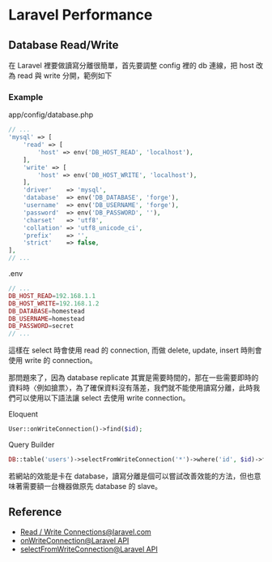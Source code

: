 # Laravel Performance

## Database Read/Write

在 Laravel 裡要做讀寫分離很簡單，首先要調整 config 裡的 db 連線，把 host 改為 read 與 write 分開，範例如下

### Example

app/config/database.php

```php
// ...
'mysql' => [
    'read' => [
        'host' => env('DB_HOST_READ', 'localhost'),
    ],
    'write' => [
        'host' => env('DB_HOST_WRITE', 'localhost'),
    ],
    'driver'    => 'mysql',
    'database'  => env('DB_DATABASE', 'forge'),
    'username'  => env('DB_USERNAME', 'forge'),
    'password'  => env('DB_PASSWORD', ''),
    'charset'   => 'utf8',
    'collation' => 'utf8_unicode_ci',
    'prefix'    => '',
    'strict'    => false,
],
// ...
```

.env

```php
// ...
DB_HOST_READ=192.168.1.1
DB_HOST_WRITE=192.168.1.2
DB_DATABASE=homestead
DB_USERNAME=homestead
DB_PASSWORD=secret
// ...
```

這樣在 select 時會使用 read 的 connection, 而做 delete, update, insert 時則會使用 write 的 connection。

那問題來了，因為 database replicate 其實是需要時間的，那在一些需要即時的資料時〈例如搶票〉，為了確保資料沒有落差，我們就不能使用讀寫分離，此時我們可以使用以下語法讓 select 去使用 write connection。

Eloquent

```php
User::onWriteConnection()->find($id);
```

Query Builder

```php
DB::table('users')->selectFromWriteConnection('*')->where('id', $id)->first();
```

若網站的效能是卡在 database，讀寫分離是個可以嘗試改善效能的方法，但也意味著需要額一台機器做原先 database 的 slave。

## Reference

* [Read / Write Connections@laravel.com](http://laravel.com/docs/5.1/database#read-write-connections)
* [onWriteConnection@Laravel API](http://laravel.com/api/5.1/Illuminate/Database/Eloquent/Model.html#method_onWriteConnection)
* [selectFromWriteConnection@Laravel API](http://laravel.com/api/5.1/Illuminate/Database/Connection.html#method_selectFromWriteConnection)